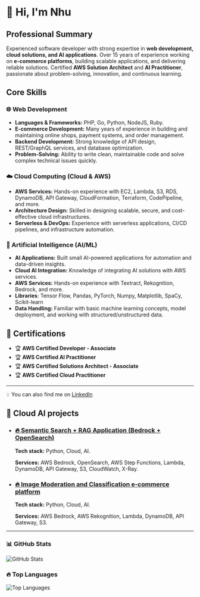 # 👋 Hi, I'm Nhu

## **Professional Summary**

Experienced software developer with strong expertise in **web development, cloud solutions, and AI applications**. Over 15 years of experience working on **e-commerce platforms**, building scalable applications, and delivering reliable solutions. Certified **AWS Solution Architect** and **AI Practitioner**, passionate about problem-solving, innovation, and continuous learning.


## **Core Skills**

### 🌐 Web Development

* **Languages & Frameworks:** PHP, Go, Python, NodeJS, Ruby.
* **E-commerce Development:** Many years of experience in building and maintaining online shops, payment systems, and order management.
* **Backend Development:** Strong knowledge of API design, REST/GraphQL services, and database optimization.
* **Problem-Solving:** Ability to write clean, maintainable code and solve complex technical issues quickly.

### ☁️ Cloud Computing (Cloud & AWS)

* **AWS Services:** Hands-on experience with EC2, Lambda, S3, RDS, DynamoDB, API Gateway, CloudFormation, Terraform, CodePipeline, and more.
* **Architecture Design:** Skilled in designing scalable, secure, and cost-effective cloud infrastructures.
* **Serverless & DevOps:** Experience with serverless applications, CI/CD pipelines, and infrastructure automation.

### 🤖 Artificial Intelligence (AI/ML)

* **AI Applications:** Built small AI-powered applications for automation and data-driven insights.
* **Cloud AI Integration:** Knowledge of integrating AI solutions with AWS services.
* **AWS Services:** Hands-on experience with Textract, Rekognition, Bedrock, and more.
* **Libraries**: Tensor Flow, Pandas, PyTorch, Numpy, Matplotlib, SpaCy, Scikit-learn
* **Data Handling:** Familiar with basic machine learning concepts, model deployment, and working with structured/unstructured data.

## 📜 Certifications
- 🏆 **AWS Certified Developer - Associate**
- 🏆 **AWS Certified AI Practitioner**
- 🏆 **AWS Certified Solutions Architect - Associate**
- 🏆 **AWS Certified Cloud Practitioner**


---
💡 You can also find me on [LinkedIn](https://www.linkedin.com/in/)  

## 🚀 Cloud AI projects
- ### [🔥 Semantic Search + RAG Application (Bedrock + OpenSearch)](https://www.youtube.com/watch?v=IfqwZUk6rtg)  
  
  **Tech stack:** Python, Cloud, AI.
  
  **Services:** AWS Bedrock, OpenSearch, AWS Step Functions, Lambda, DynamoDB, API Gateway, S3, CloudWatch, X-Ray.
  
- ### [🔥 Image Moderation and Classification e-commerce platform](https://github.com/tqnhu4/AI/tree/main/Projects/%5BBedrock%5D%203.Image%20moderation%20%26%20classification%20system%20for%20e-commerce%20platform)  
  
  **Tech stack:** Python, Cloud, AI.
  
  **Services:** AWS Bedrock, AWS Rekognition, Lambda, DynamoDB, API Gateway, S3.
  
---

### 📊 GitHub Stats
![GitHub Stats](https://github-readme-stats.vercel.app/api?username=tqnhu4&show_icons=true&theme=radical)

### 🔥 Top Languages
![Top Languages](https://github-readme-stats.vercel.app/api/top-langs/?username=tqnhu4&layout=compact&theme=radical)

